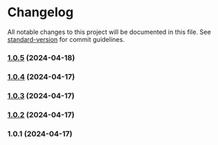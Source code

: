 # Changelog

All notable changes to this project will be documented in this file. See [standard-version](https://github.com/conventional-changelog/standard-version) for commit guidelines.

### [1.0.5](https://github.com/mpc-home/db-data-models/compare/v1.0.4...v1.0.5) (2024-04-18)

### [1.0.4](https://github.com/markocorn/smart-home-db-models/compare/v1.0.3...v1.0.4) (2024-04-17)

### [1.0.3](https://github.com/markocorn/smart-home-db-models/compare/v1.0.2...v1.0.3) (2024-04-17)

### [1.0.2](https://github.com/markocorn/smart-home-db-models/compare/v1.0.1...v1.0.2) (2024-04-17)

### 1.0.1 (2024-04-17)
